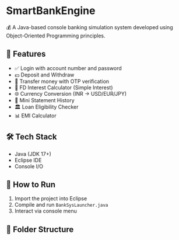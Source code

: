 # SmartBankEngine
💰 A Java-based console banking simulation system developed using Object-Oriented Programming principles.

## 🚀 Features

- ✅ Login with account number and password
- 💵 Deposit and Withdraw
- 🔁 Transfer money with OTP verification
- 🏦 FD Interest Calculator (Simple Interest)
- 🌐 Currency Conversion (INR → USD/EUR/JPY)
- 📄 Mini Statement History
- 🏛️ Loan Eligibility Checker
- 📊 EMI Calculator

## 🛠️ Tech Stack

- Java (JDK 17+)
- Eclipse IDE
- Console I/O

## 🧪 How to Run

1. Import the project into Eclipse
2. Compile and run `BankSysLauncher.java`
3. Interact via console menu

## 📂 Folder Structure

